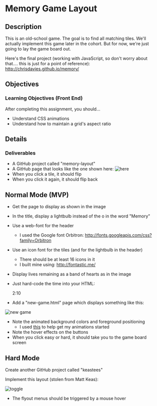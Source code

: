 # Memory Game Layout

## Description

This is an old-school game. The goal is to find all matching tiles. We'll
actually implement this game later in the cohort. But for now, we're just going
to lay the game board out.

Here's the final project (working with JavaScript, so don't worry about that.... this is just for a point of reference): http://chrisdavies.github.io/memory/

## Objectives

### Learning Objectives (Front End)

After completing this assignment, you should...

* Understand CSS animations
* Understand how to maintain a grid's aspect ratio

## Details

### Deliverables

* A GitHub project called "memory-layout"
* A GitHub page that looks like the one shown here:
![here](https://github.com/tiy-durham-fe-2015/curriculum/raw/master/img/memory-gameboard.gif)
* When you click a tile, it should flip
* When you click it again, it should flip back

## Normal Mode (MVP)

* Get the page to display as shown in the image
* In the title, display a lightbulb instead of the o in the word "Memory"
* Use a web-font for the header
  * I used the Google font Orbitron: http://fonts.googleapis.com/css?family=Orbitron
* Use an icon font for the tiles (and for the lightbulb in the header)
  * There should be at least 16 icons in it
  * I built mine using: http://fontastic.me/
* Display lives remaining as a band of hearts as in the image
* Just hard-code the time into your HTML:

    <span class="game__time">2:10</span>

* Add a "new-game.html" page which displays something like this:

![new game](https://github.com/tiy-durham-fe-2015/curriculum/raw/master/img/memory-new-game.gif)

* Note the animated background colors and foreground positioning
  * I used [this](http://www.justinaguilar.com/animations/index.html) to help get my animations started
* Note the hover effects on the buttons
* When you click easy or hard, it should take you to the game board screen

## Hard Mode

Create another GitHub project called "keastees"

Implement this layout (stolen from Matt Keas):

![toggle](https://github.com/tiy-durham-fe-2015/curriculum/raw/master/img/tshirts.gif)

* The flyout menus should be triggered by a mouse hover
